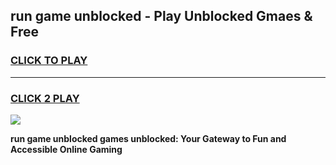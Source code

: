
## run game unblocked - Play Unblocked Gmaes & Free
<h3>
<a href="https://news.freeplayer.one?title=run_game_unblocked&ref=16F">CLICK TO PLAY</a></h3>
<hr>

<h3>
<a href="https://news.freeplayer.one?title=run_game_unblocked&ref=16F">CLICK 2 PLAY</a>
  
</h3>

<a href="https://news.freeplayer.one?title=run_game_unblocked&ref=16F/"><img src="https://clearcache.store/games.png"></a>


**run game unblocked games unblocked: Your Gateway to Fun and Accessible Online Gaming**
